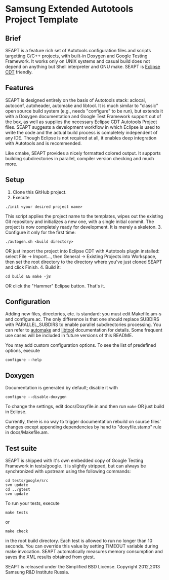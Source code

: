 Samsung Extended Autotools Project Template
===========================================

Brief
-----
SEAPT is a feature rich set of Autotools configuration files and scripts targetting C/C++ projects, with built-in Doxygen and Google Testing Framework. It works only on UNIX systems and casual build does not depend on anything but Shell interpreter and GNU make. SEAPT is [Eclipse CDT](http://www.eclipse.org/cdt/) friendly.

Features
--------
SEAPT is designed entirely on the basis of Autotools stack: aclocal, autoconf, autoheader, automake and libtool. It is much similar to "classic" open source build system (e.g., needs "configure" to be run), but extends it with a Doxygen documentation and Google Test Framework support out of the box, as well as supplies the necessary Eclipse CDT Autotools Project files. SEAPT suggests a development workflow in which Eclipse is used to write the code and the actual build process is completely independent of any IDE. Though Eclipse is not required at all, it enables deep integration with Autotools and is recommended.

Like cmake, SEAPT provides a nicely formatted colored output. It supports building subdirectories in parallel, compiler version checking and much more.

Setup
-----

1. Clone this GitHub project.
2. Execute

```
./init <your desired project name>
```

This script applies the project name to the templates, wipes out the existing Git repository and initializes a new one, with a single initial commit. The project is now completely ready for development. It is merely a skeleton.
3. Configure it only for the first time:

```
./autogen.sh <build directory>
```

OR just import the project into Eclipse CDT with Autotools plugin installed: select File -> Import..., then General -> Existing Projects into Workspace, then set the root directory to the directory where you've just cloned SEAPT and click Finish.
4. Build it:

```
cd build && make -j8
```

OR click the "Hammer" Eclipse button. That's it.

Configuration
-------------
Adding new files, directories, etc. is standard: you must edit Makefile.am-s and configure.ac. The only difference is that one should replace SUBDIRS with PARALLEL_SUBDIRS to enable parallel subdirectories processing. You can refer to [automake](http://www.gnu.org/software/automake/manual/automake.html) and [libtool](http://www.gnu.org/software/libtool/manual/libtool.html) documentation for details. Some frequent use cases will be included in future versions of this README.

You may add custom configuration options. To see the list of predefined options, execute

```
configure --help
```

Doxygen
-------
Documentation is generated by default; disable it with
```
configure --disable-doxygen
```
To change the settings, edit docs/Doxyfile.in and then run ```make``` OR just build in Eclipse.

Currently, there is no way to trigger documentation rebuild on source files' changes except appending dependencies by hand to "doxyfile.stamp" rule in docs/Makefile.am.

Test suite
----------
SEAPT is shipped with it's own embedded copy of Google Testing Framework in tests/google. It is slightly stripped, but can always be synchronized with upstream using the following commands:
```
cd tests/google/src
svn update
cd ../gtest
svn update
```

To run your tests, execute
```
make tests
```
or
```
make check
```
in the root build directory. Each test is allowed to run no longer than 10 seconds. You can override this value by setting TIMEOUT variable during make invocation. SEAPT automatically measures memory consumption and saves the XML results obtained from gtest.

SEAPT is released under the Simplified BSD License.
Copyright 2012,2013 Samsung R&D Institute Russia.
